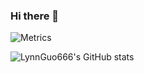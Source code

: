 ### Hi there 👋

![Metrics](https://metrics.lecoq.io/LynnGuo666?template=classic&rss=1&base=header%2C%20activity%2C%20community%2C%20repositories%2C%20metadata&base.indepth=false&base.hireable=false&base.skip=false&rss=false&rss.source=https%3A%2F%2Flynn6.top%2Ffeed.xml&rss.limit=2&config.timezone=Asia%2FShanghai)

![LynnGuo666's GitHub stats](https://github-readme-stats.vercel.app/api?username=lynnguo666&show_icons=true)


<!--
**LynnGuo666/LynnGuo666** is a ✨ _special_ ✨ repository because its `README.md` (this file) appears on your GitHub profile.

Here are some ideas to get you started:

- 🔭 I’m currently working on ...
- 🌱 I’m currently learning ...
- 👯 I’m looking to collaborate on ...
- 🤔 I’m looking for help with ...
- 💬 Ask me about ...
- 📫 How to reach me: ...
- 😄 Pronouns: ...
- ⚡ Fun fact: ...
-->
